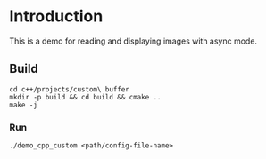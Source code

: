 # Introduction

This is a demo for reading and displaying images with async mode.

## Build

```
cd c++/projects/custom\ buffer
mkdir -p build && cd build && cmake ..
make -j
```

### Run

```
./demo_cpp_custom <path/config-file-name>
```
